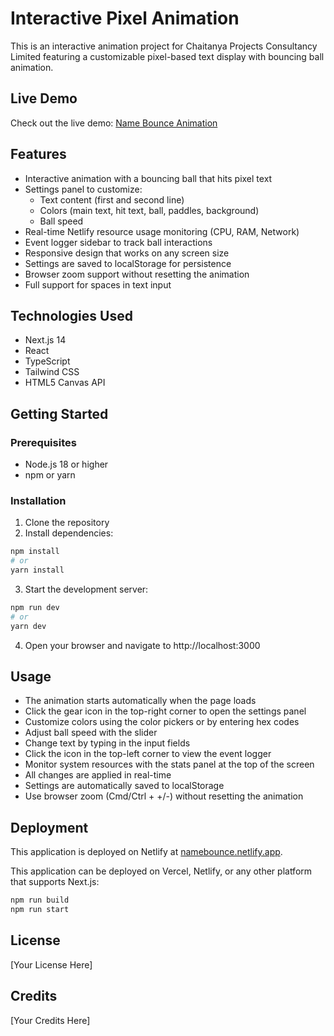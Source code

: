 # Interactive Pixel Animation

This is an interactive animation project for Chaitanya Projects Consultancy Limited featuring a customizable pixel-based text display with bouncing ball animation.

## Live Demo

Check out the live demo: [Name Bounce Animation](https://namebounce.netlify.app/)

## Features

- Interactive animation with a bouncing ball that hits pixel text
- Settings panel to customize:
  - Text content (first and second line)
  - Colors (main text, hit text, ball, paddles, background)
  - Ball speed
- Real-time Netlify resource usage monitoring (CPU, RAM, Network)
- Event logger sidebar to track ball interactions
- Responsive design that works on any screen size
- Settings are saved to localStorage for persistence
- Browser zoom support without resetting the animation
- Full support for spaces in text input

## Technologies Used

- Next.js 14
- React
- TypeScript
- Tailwind CSS
- HTML5 Canvas API

## Getting Started

### Prerequisites

- Node.js 18 or higher
- npm or yarn

### Installation

1. Clone the repository
2. Install dependencies:

```bash
npm install
# or
yarn install
```

3. Start the development server:

```bash
npm run dev
# or
yarn dev
```

4. Open your browser and navigate to http://localhost:3000

## Usage

- The animation starts automatically when the page loads
- Click the gear icon in the top-right corner to open the settings panel
- Customize colors using the color pickers or by entering hex codes
- Adjust ball speed with the slider
- Change text by typing in the input fields
- Click the icon in the top-left corner to view the event logger
- Monitor system resources with the stats panel at the top of the screen
- All changes are applied in real-time
- Settings are automatically saved to localStorage
- Use browser zoom (Cmd/Ctrl + +/-) without resetting the animation

## Deployment

This application is deployed on Netlify at [namebounce.netlify.app](https://namebounce.netlify.app/).

This application can be deployed on Vercel, Netlify, or any other platform that supports Next.js:

```bash
npm run build
npm run start
```

## License

[Your License Here]

## Credits

[Your Credits Here] 